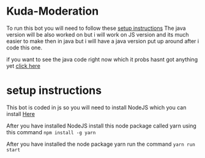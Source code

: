 # Kuda-Moderation

To run this bot you will need to follow these [setup instructions](#setup-instructions)
The java version will be also worked on but i will work on JS version and its much
easier to make then in java but i will have a java version put up
around after i code this one. 

if you want to see the java code right now 
which it probs hasnt got anything yet [click here](/tree/main/java)

# setup instructions

This bot is coded in js so you will need to install NodeJS which you can install [Here](https://nodejs.org/en/)

After you have installed NodeJS install this node package called yarn using this command ```npm install -g yarn```

After you have installed the node package yarn run the command ```yarn run start```